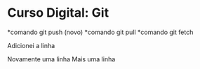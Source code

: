 # Curso Digital: Git

*comando git push (novo)
*comando git pull
*comando git fetch

Adicionei a linha

Novamente uma linha
Mais uma linha
